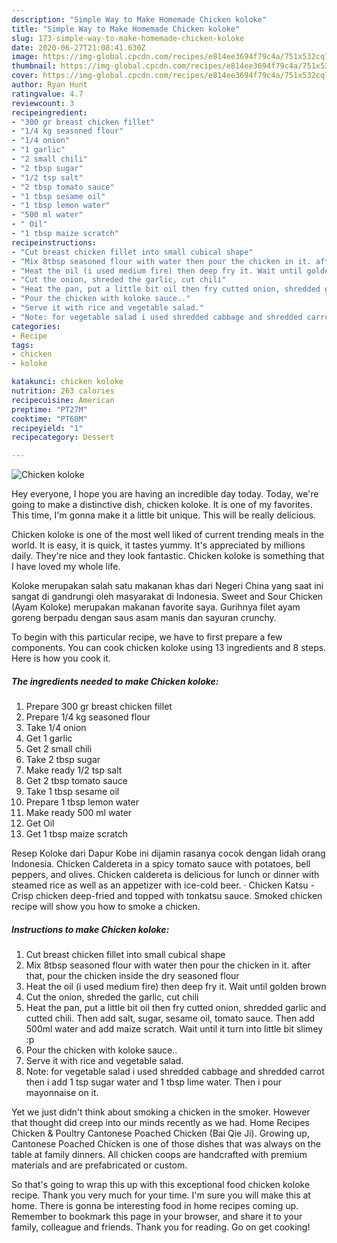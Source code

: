 ```yaml
---
description: "Simple Way to Make Homemade Chicken koloke"
title: "Simple Way to Make Homemade Chicken koloke"
slug: 173-simple-way-to-make-homemade-chicken-koloke
date: 2020-06-27T21:08:41.630Z
image: https://img-global.cpcdn.com/recipes/e814ee3694f79c4a/751x532cq70/chicken-koloke-recipe-main-photo.jpg
thumbnail: https://img-global.cpcdn.com/recipes/e814ee3694f79c4a/751x532cq70/chicken-koloke-recipe-main-photo.jpg
cover: https://img-global.cpcdn.com/recipes/e814ee3694f79c4a/751x532cq70/chicken-koloke-recipe-main-photo.jpg
author: Ryan Hunt
ratingvalue: 4.7
reviewcount: 3
recipeingredient:
- "300 gr breast chicken fillet"
- "1/4 kg seasoned flour"
- "1/4 onion"
- "1 garlic"
- "2 small chili"
- "2 tbsp sugar"
- "1/2 tsp salt"
- "2 tbsp tomato sauce"
- "1 tbsp sesame oil"
- "1 tbsp lemon water"
- "500 ml water"
- " Oil"
- "1 tbsp maize scratch"
recipeinstructions:
- "Cut breast chicken fillet into small cubical shape"
- "Mix 8tbsp seasoned flour with water then pour the chicken in it. after that, pour the chicken inside the dry seasoned flour"
- "Heat the oil (i used medium fire) then deep fry it. Wait until golden brown"
- "Cut the onion, shreded the garlic, cut chili"
- "Heat the pan, put a little bit oil then fry cutted onion, shredded garlic and cutted chili. Then add salt, sugar, sesame oil, tomato sauce. Then add 500ml water and add maize scratch. Wait until it turn into little bit slimey :p"
- "Pour the chicken with koloke sauce.."
- "Serve it with rice and vegetable salad."
- "Note: for vegetable salad i used shredded cabbage and shredded carrot then i add 1 tsp sugar water and 1 tbsp lime water. Then i pour mayonnaise on it."
categories:
- Recipe
tags:
- chicken
- koloke

katakunci: chicken koloke 
nutrition: 263 calories
recipecuisine: American
preptime: "PT27M"
cooktime: "PT60M"
recipeyield: "1"
recipecategory: Dessert

---
```



![Chicken koloke](https://img-global.cpcdn.com/recipes/e814ee3694f79c4a/751x532cq70/chicken-koloke-recipe-main-photo.jpg)

Hey everyone, I hope you are having an incredible day today. Today, we're going to make a distinctive dish, chicken koloke. It is one of my favorites. This time, I'm gonna make it a little bit unique. This will be really delicious.

Chicken koloke is one of the most well liked of current trending meals in the world. It is easy, it is quick, it tastes yummy. It's appreciated by millions daily. They're nice and they look fantastic. Chicken koloke is something that I have loved my whole life.

Koloke merupakan salah satu makanan khas dari Negeri China yang saat ini sangat di gandrungi oleh masyarakat di Indonesia. Sweet and Sour Chicken (Ayam Koloke) merupakan makanan favorite saya. Gurihnya filet ayam goreng berpadu dengan saus asam manis dan sayuran crunchy.


To begin with this particular recipe, we have to first prepare a few components. You can cook chicken koloke using 13 ingredients and 8 steps. Here is how you cook it.

<!--inarticleads1-->

##### The ingredients needed to make Chicken koloke:

1. Prepare 300 gr breast chicken fillet
1. Prepare 1/4 kg seasoned flour
1. Take 1/4 onion
1. Get 1 garlic
1. Get 2 small chili
1. Take 2 tbsp sugar
1. Make ready 1/2 tsp salt
1. Get 2 tbsp tomato sauce
1. Take 1 tbsp sesame oil
1. Prepare 1 tbsp lemon water
1. Make ready 500 ml water
1. Get  Oil
1. Get 1 tbsp maize scratch


Resep Koloke dari Dapur Kobe ini dijamin rasanya cocok dengan lidah orang Indonesia. Chicken Caldereta in a spicy tomato sauce with potatoes, bell peppers, and olives. Chicken caldereta is delicious for lunch or dinner with steamed rice as well as an appetizer with ice-cold beer. · Chicken Katsu - Crisp chicken deep-fried and topped with tonkatsu sauce. Smoked chicken recipe will show you how to smoke a chicken. 

<!--inarticleads2-->

##### Instructions to make Chicken koloke:

1. Cut breast chicken fillet into small cubical shape
1. Mix 8tbsp seasoned flour with water then pour the chicken in it. after that, pour the chicken inside the dry seasoned flour
1. Heat the oil (i used medium fire) then deep fry it. Wait until golden brown
1. Cut the onion, shreded the garlic, cut chili
1. Heat the pan, put a little bit oil then fry cutted onion, shredded garlic and cutted chili. Then add salt, sugar, sesame oil, tomato sauce. Then add 500ml water and add maize scratch. Wait until it turn into little bit slimey :p
1. Pour the chicken with koloke sauce..
1. Serve it with rice and vegetable salad.
1. Note: for vegetable salad i used shredded cabbage and shredded carrot then i add 1 tsp sugar water and 1 tbsp lime water. Then i pour mayonnaise on it.


Yet we just didn&#39;t think about smoking a chicken in the smoker. However that thought did creep into our minds recently as we had. Home Recipes Chicken &amp; Poultry Cantonese Poached Chicken (Bai Qie Ji). Growing up, Cantonese Poached Chicken is one of those dishes that was always on the table at family dinners. All chicken coops are handcrafted with premium materials and are prefabricated or custom. 

So that's going to wrap this up with this exceptional food chicken koloke recipe. Thank you very much for your time. I'm sure you will make this at home. There is gonna be interesting food in home recipes coming up. Remember to bookmark this page in your browser, and share it to your family, colleague and friends. Thank you for reading. Go on get cooking!
